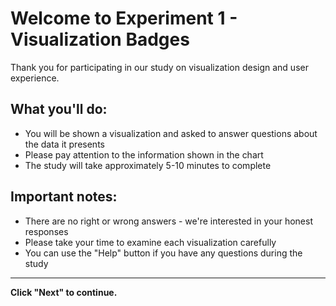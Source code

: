 # Welcome to Experiment 1 - Visualization Badges

Thank you for participating in our study on visualization design and user experience.

## What you'll do:
- You will be shown a visualization and asked to answer questions about the data it presents
- Please pay attention to the information shown in the chart
- The study will take approximately 5-10 minutes to complete

## Important notes:
- There are no right or wrong answers - we're interested in your honest responses
- Please take your time to examine each visualization carefully
- You can use the "Help" button if you have any questions during the study

---

**Click "Next" to continue.** 